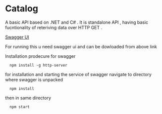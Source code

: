 # Catalog

A basic API based on .NET and C# . It is standalone API , having basic fucntionality of reteriving data over HTTP GET .

<a href = https://github.com/swagger-api/swagger-ui/releases> Swagger UI </a>

For running this u need swagger ui and can be dowloaded from above link

Installation prodecure for swagger 

```
  npm install -g http-server
```

for installation and starting the service of swagger navigate to directory where swagger is unpacked 

```
  npm install
```
then in same directory 

```
  npm start
```
